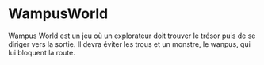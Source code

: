 # WampusWorld

Wampus World est un jeu où un explorateur doit trouver le trésor puis de se diriger vers la sortie. 
Il devra éviter les trous et un monstre, le wanpus, qui lui bloquent la route.
